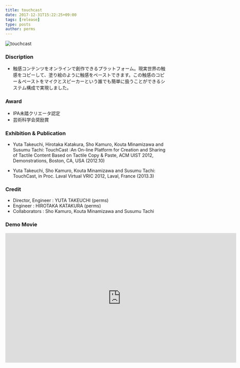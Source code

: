 ```yaml
---
title: touchcast
date: 2017-12-31T15:22:25+09:00
tags: [release]
type: posts
author: perms
---
```


![touchcast](/img/release/touchcast.png "touchcast")
### Discription
- 触感コンテンツをオンラインで創作できるプラットフォーム。現実世界の触感をコピーして、塗り絵のように触感をペーストできます。この触感のコピー＆ペーストをマイクとスピーカーという誰でも簡単に扱うことができるシステム構成で実現しました。

### Award
- IPA未踏クリエータ認定
- 芸術科学会奨励賞

### Exhibition & Publication
- Yuta Takeuchi, Hirotaka Katakura, Sho Kamuro, Kouta Minamizawa and Susumu Tachi: TouchCast :An On-line Platform for Creation and Sharing of Tactile Content Based on Tactile Copy & Paste, ACM UIST 2012, Demonstrations, Boston, CA, USA (2012.10)

- Yuta Takeuchi, Sho Kamuro, Kouta Minamizawa and Susumu Tachi: TouchCast, in Proc. Laval Virtual VRIC 2012, Laval, France (2013.3)

### Credit
- Director, Engineer : YUTA TAKEUCHI (perms)
- Engineer : HIROTAKA KATAKURA (perms)
- Collaborators : Sho Kamuro, Kouta Minamizawa and Susumu Tachi

### Demo Movie
<iframe width="720" height="405" src="https://www.youtube.com/embed/vHxOs3c7AM8" frameborder="0" gesture="media" allow="encrypted-media" allowfullscreen></iframe>
